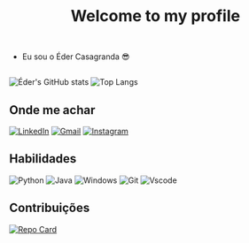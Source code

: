 <!-- Titulo -->
##
<div id="user-content-toc">
  <ul align="center">
    <summary><h1 style="display: inline-block">Welcome to my profile</h1></summary>
</div>

##
- Eu sou o Éder Casagranda 😎

##
<!-- Estatisticas -->
![Éder's GitHub stats](https://github-readme-stats.vercel.app/api?username=Edyeex&show_icons=true&theme=shadow_red)
![Top Langs](https://github-readme-stats.vercel.app/api/top-langs/?username=Edyeex&show_icons=true&theme=shadow_red&layout=compact)
##
<!-- contatos -->
## Onde me achar
[![LinkedIn](https://img.shields.io/badge/LinkedIn-0077B5?style=for-the-badge&logo=linkedin&logoColor=white)](https://www.linkedin.com/in/%C3%A9der-casagranda-8777ba261/)
[![Gmail](https://img.shields.io/badge/Gmail-333333?style=for-the-badge&logo=gmail&logoColor=red)](mailto:casagrandaeder461@gmail.com)
[![Instagram](https://img.shields.io/badge/-Instagram-%23E4405F?style=for-the-badge&logo=instagram&logoColor=white)](https://www.instagram.com/eder.c_/)
##
<!-- Linguagens -->
## Habilidades
![Python](https://img.shields.io/badge/python-3670A0?style=for-the-badge&logo=python&logoColor=ffdd54)
![Java](https://img.shields.io/badge/java-%23ED8B00.svg?style=for-the-badge&logo=openjdk&logoColor=white)
![Windows](https://img.shields.io/badge/Windows-000?style=for-the-badge&logo=windows&logoColor=2CA5E0)
![Git](https://img.shields.io/badge/GIT-E44C30?style=for-the-badge&logo=git&logoColor=white)
![Vscode](https://img.shields.io/badge/Vscode-007ACC?style=for-the-badge&logo=visual-studio-code&logoColor=white)
##
## Contribuições
[![Repo Card](https://github-readme-stats.vercel.app/api/pin/?username=Edyeex&repo=dio-lab-open-source&bg_color=000&border_color=30A3DC&show_icons=true&icon_color=30A3DC&title_color=E94D5F&text_color=FFF)](https://github.com/Edyeex/dio-lab-open-source)

##
